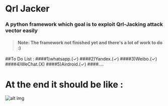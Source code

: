# Qrl Jacker
### A python framework which goal is to exploit Qrl-Jacking attack vector easily

> #### Note: The framework not finished yet and there's a lot of work to do :)

##To Do List :
####1)whatsapp.(✓)
####2)Yandex.(✓)
####3)Weibo.(✓)
####4)WeChat.(X)
####5)Airdroid.(✓)
####....

# At the end it should be like :
![alt img](https://github.com/OWASP/QRLJacking/blob/master/QRLJacking%20Framework/ScreenShot.PNG)
